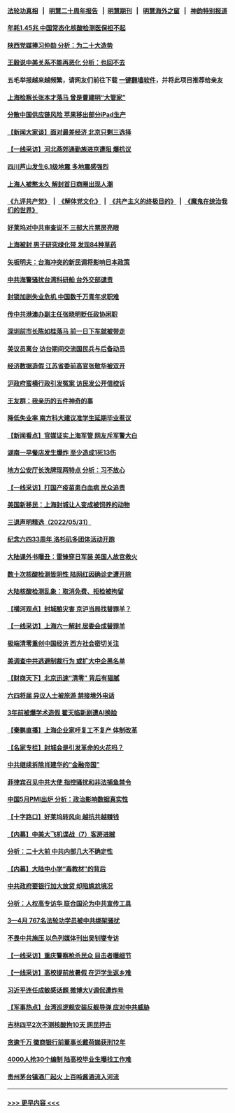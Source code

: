 #### [法轮功真相](https://github.com/gfw-breaker/truth/blob/master/README.md?t=0) &nbsp;&nbsp;|&nbsp;&nbsp; [明慧二十周年报告](https://github.com/gfw-breaker/mh-reports/blob/master/README.md?t=0) &nbsp;&nbsp;|&nbsp;&nbsp;[明慧期刊](https://github.com/gfw-breaker/mh-qikan) &nbsp;&nbsp;|&nbsp;&nbsp; [明慧海外之窗](https://github.com/gfw-breaker/mh-news/blob/master/README.md?t=0) &nbsp;&nbsp;|&nbsp;&nbsp; [神韵特别报道](https://github.com/gfw-breaker/mh-news/blob/master/shenyun.md?t=0)
#### [年耗1.45兆 中国常态化核酸检测医保担不起](../pages/nsc413/n13750242.md?t=06020050) 
#### [陕西党媒捧习仲勋 分析：为二十大造势](../pages/nsc413/n13749797.md?t=06020050) 
#### [王毅说中美关系不能再恶化 分析：也回不去](../pages/nsc413/n13750278.md?t=06020050) 
#### 五毛举报越来越频繁，请网友们前往下载 [一键翻墙软件](https://github.com/gfw-breaker/ssr-accounts)，并将此项目推荐给亲友
#### [上海检察长张本才落马 曾是曹建明“大管家”](../pages/nsc413/n13750240.md?t=06020050) 
#### [分散中国供应链风险 苹果移出部分iPad生产](../pages/nsc413/n13750185.md?t=06020050) 
#### [【新闻大家谈】面对最差经济 北京只剩三选择](../pages/nsc413/n13750218.md?t=06020050) 
#### [【一线采访】河北燕郊通勤族进京遭阻 爆抗议](../pages/nsc413/n13749999.md?t=06020050) 
#### [四川芦山发生6.1级地震 多地震感强烈](../pages/nsc413/n13750074.md?t=06020050) 
#### [上海人被憋太久 解封首日商圈出现人潮](../pages/nsc413/n13750125.md?t=06020050) 
#### [《九评共产党》](https://github.com/begood0513/9ping.md/blob/master/README.md) &nbsp;|&nbsp; [《解体党文化》](../../../../jtdwh.md/blob/master/README.md)  &nbsp;|&nbsp; [《共产主义的终极目的》](../../../../gczydzjmd.md/blob/master/README.md) &nbsp;|&nbsp; [《魔鬼在统治我们的世界》](../../../../mgztzwmdsj.md/blob/master/README.md) 
#### [好莱坞对中共审查说不 三部大片票房亮眼](../pages/nsc413/n13749548.md?t=06020050) 
#### [上海被封 男子研究绿化带 发现84种草药](../pages/nsc413/n13750071.md?t=06020050) 
#### [矢板明夫：台海冲突的新民调将影响日本政策](../pages/nsc413/n13750049.md?t=06020050) 
#### [中共海警骚扰台湾科研船 台外交部谴责](../pages/nsc413/n13749987.md?t=06020050) 
#### [封锁加剧失业危机 中国数千万青年求职难](../pages/nsc413/n13750007.md?t=06020050) 
#### [传中共港澳办副主任张晓明贬任政协闲职](../pages/nsc413/n13750004.md?t=06020050) 
#### [深圳前市长陈如桂落马 前一日下车就被带走](../pages/nsc413/n13749726.md?t=06020050) 
#### [美议员离台 访台期间交流国民兵与后备动员](../pages/nsc413/n13749798.md?t=06020050) 
#### [经济数据造假 江苏省委前高官张敬华被双开](../pages/nsc413/n13749966.md?t=06020050) 
#### [沪政府蛮横行政引发冤案 访民发公开信控诉](../pages/nsc413/n13749929.md?t=06020050) 
#### [王友群：我亲历的五件神奇的事](../pages/nsc413/n13749515.md?t=06020050) 
#### [降低失业率 南方科大建议准学生延期毕业惹议](../pages/nsc413/n13749716.md?t=06020050) 
#### [【新闻看点】官媒证实上海军管 网友斥军警大白](../pages/nsc413/n13749585.md?t=06020050) 
#### [湖南一早餐店发生爆炸 至少造成1死13伤](../pages/nsc413/n13749899.md?t=06020050) 
#### [地方公安厅长洗牌现两特点 分析：习不放心](../pages/nsc413/n13749820.md?t=06020050) 
#### [【一线采访】打国产疫苗患白血病 民众追责](../pages/nsc413/n13749416.md?t=06020050) 
#### [美国新移民：上海封城让人变成被饲养的动物](../pages/nsc413/n13749892.md?t=06020050) 
#### [三退声明精选（2022/05/31）](../pages/nsc413/n13749814.md?t=06020050) 
#### [纪念六四33周年 洛杉矶多团体活动开跑](../pages/nsc413/n13749760.md?t=06020050) 
#### [大陆课外书曝丑：雷锋穿日军装 美国人故宫救火](../pages/nsc413/n13749579.md?t=06020050) 
#### [数十次核酸检测皆阴性 陆网红因确诊史遭开除](../pages/nsc413/n13749706.md?t=06020050) 
#### [大陆核酸检测乱象：取消免费、拒检被拘留](../pages/nsc413/n13749693.md?t=06020050) 
#### [【横河观点】封城酿灾害 京沪当局找替罪羊？](../pages/nsc413/n13749614.md?t=06020050) 
#### [【一线采访】上海六一解封 居委会成替罪羊](../pages/nsc413/n13749617.md?t=06020050) 
#### [极端清零重创中国经济 西方社会密切关注](../pages/nsc413/n13749627.md?t=06020050) 
#### [美调查中共逃避制裁行为 或扩大中企黑名单](../pages/nsc413/n13749587.md?t=06020050) 
#### [【财商天下】北京迅速“清零” 背后有猫腻](../pages/nsc413/n13749490.md?t=06020050) 
#### [六四将届 异议人士被旅游 禁接境外电话](../pages/nsc413/n13749623.md?t=06020050) 
#### [3年前被爆学术造假 翟天临新剧遭AI换脸](../pages/nsc413/n13749545.md?t=06020050) 
#### [【秦鹏直播】上海企业家吁复工不复产 体制改革](../pages/nsc413/n13749603.md?t=06020050) 
#### [【名家专栏】封城会是引发革命的火花吗？](../pages/nsc413/n13749374.md?t=06020050) 
#### [中共继续拆除肖建华的“金融帝国”](../pages/nsc413/n13749538.md?t=06020050) 
#### [菲律宾召见中共大使 指控骚扰和非法捕鱼禁令](../pages/nsc413/n13749492.md?t=06020050) 
#### [中国5月PMI出炉 分析：政治影响数据真实性](../pages/nsc413/n13749371.md?t=06020050) 
#### [【十字路口】好莱坞转风向 越抗共越赚钱](../pages/nsc413/n13749358.md?t=06020050) 
#### [【内幕】中美大飞机谍战（7）客房进贼](../pages/nsc413/n13749136.md?t=06020050) 
#### [分析：二十大前 中共内部几大不确定性](../pages/nsc413/n13748917.md?t=06020050) 
#### [【内幕】大陆中小学“毒教材”的背后](../pages/nsc413/n13749434.md?t=06020050) 
#### [中共政府要银行加大放贷 却陷尴尬境况](../pages/nsc413/n13749486.md?t=06020050) 
#### [分析：人权高专访华 联合国沦为中共宣传工具](../pages/nsc413/n13748860.md?t=06020050) 
#### [3—4月 767名法轮功学员被中共绑架骚扰](../pages/nsc413/n13732751.md?t=06020050) 
#### [不畏中共施压 以色列媒体刊出吴钊燮专访](../pages/nsc413/n13749384.md?t=06020050) 
#### [【一线采访】重庆警察枪杀民众 目击者曝细节](../pages/nsc413/n13749360.md?t=06020050) 
#### [【一线采访】高校提前放暑假 在沪学生返乡难](../pages/nsc413/n13749385.md?t=06020050) 
#### [习近平连任成敏感话题 微博大V调侃遭炸号](../pages/nsc413/n13749280.md?t=06020050) 
#### [【军事热点】台湾巡逻舰安装反舰导弹 应对中共威胁](../pages/nsc413/n13749161.md?t=06020050) 
#### [吉林四平2次不测核酸拘10天 网民抨击](../pages/nsc413/n13749310.md?t=06020050) 
#### [贪逾千万 徽商银行前董事长戴荷娣获刑12年](../pages/nsc413/n13749303.md?t=06020050) 
#### [4000人抢30个编制 陆高校毕业生曝找工作难](../pages/nsc413/n13749224.md?t=06020050) 
#### [贵州茅台镇酒厂起火 上百吨酱酒流入河流](../pages/nsc413/n13749275.md?t=06020050) 

----
#### [ >>> 更早内容 <<< ](../indexes/nsc413-earlier.md)
